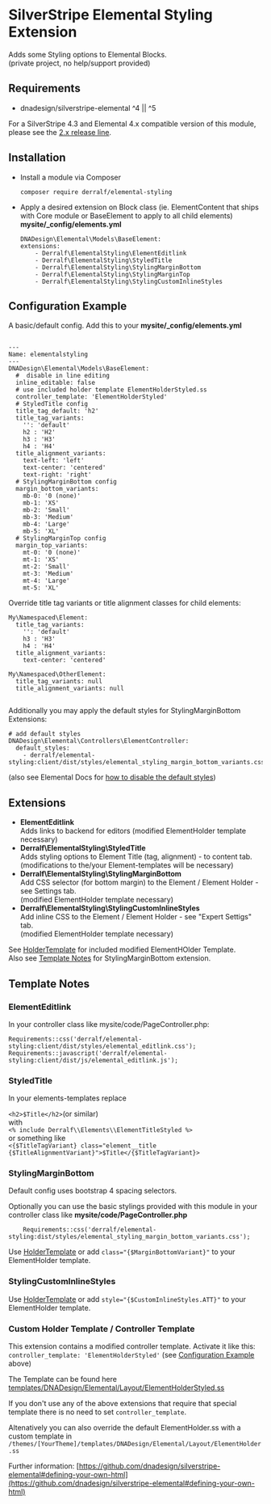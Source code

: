 # SilverStripe Elemental Styling Extension

Adds some Styling options to Elemental Blocks.  
(private project, no help/support provided)

## Requirements

* dnadesign/silverstripe-elemental ^4 || ^5

For a SilverStripe 4.3 and Elemental 4.x compatible version of this module, please see the [2.x release line](https://github.com/derralf/silverstripe-elemental-styling/tree/2.00#readme).

## Installation

- Install a module via Composer
  
  ```
  composer require derralf/elemental-styling
  ```

- Apply a desired extension on Block class (ie. ElementContent that ships with Core module or BaseElement to apply to all child elements) **mysite/_config/elements.yml**
  
  ```
  DNADesign\Elemental\Models\BaseElement:
  extensions:
      - Derralf\ElementalStyling\ElementEditlink
      - Derralf\ElementalStyling\StyledTitle
      - Derralf\ElementalStyling\StylingMarginBottom
      - Derralf\ElementalStyling\StylingMarginTop
      - Derralf\ElementalStyling\StylingCustomInlineStyles

  ```


## <a name="configuration_example"></a>Configuration Example

A basic/default config. Add this to your **mysite/\_config/elements.yml**

```

---
Name: elementalstyling
---
DNADesign\Elemental\Models\BaseElement:
  #  disable in line editing
  inline_editable: false
  # use included holder template ElementHolderStyled.ss
  controller_template: 'ElementHolderStyled'
  # StyledTitle config
  title_tag_default: 'h2'
  title_tag_variants:
    '': 'default'
    h2 : 'H2'
    h3 : 'H3'
    h4 : 'H4'
  title_alignment_variants:
    text-left: 'left'
    text-center: 'centered'
    text-right: 'right'
  # StylingMarginBottom config
  margin_bottom_variants:
    mb-0: '0 (none)'
    mb-1: 'XS'
    mb-2: 'Small'
    mb-3: 'Medium'
    mb-4: 'Large'
    mb-5: 'XL'
  # StylingMarginTop config
  margin_top_variants:
    mt-0: '0 (none)'
    mt-1: 'XS'
    mt-2: 'Small'
    mt-3: 'Medium'
    mt-4: 'Large'
    mt-5: 'XL'
```

Override title tag variants or title alignment classes for child elements:

```
My\Namespaced\Element:
  title_tag_variants:
    '': 'default'
    h3 : 'H3'
    h4 : 'H4'
  title_alignment_variants:  
    text-center: 'centered'

My\Namespaced\OtherElement:
  title_tag_variants: null
  title_alignment_variants: null
  
```


Additionally you may apply the default styles for StylingMarginBottom Extensions:

```
# add default styles
DNADesign\Elemental\Controllers\ElementController:
  default_styles:
    - derralf/elemental-styling:client/dist/styles/elemental_styling_margin_bottom_variants.css
```

(also see Elemental Docs for [how to disable the default styles](https://github.com/dnadesign/silverstripe-elemental#disabling-the-default-stylesheets))


## Extensions

- **ElementEditlink**  
  Adds links to backend for editors
  (modified ElementHolder template necessary)
- **Derralf\ElementalStyling\StyledTitle**  
  Adds styling options to Element Title (tag, alignment) - to content tab.
  (modifications to the/your Element-templates will be necessary)
- **Derralf\ElementalStyling\StylingMarginBottom**  
  Add CSS selector (for bottom margin) to the Element / Element Holder - see Settings tab.  
  (modified ElementHolder template necessary)
- **Derralf\ElementalStyling\StylingCustomInlineStyles**  
  Add inline CSS to the Element / Element Holder - see "Expert Settigs" tab.  
  (modified ElementHolder template necessary)

See [HolderTemplate](#holder_template) for included modified ElementHOlder Template.  
Also see [Template Notes](#template_notes) for StylingMarginBottom extension.

## <a name="template_notes"></a>Template Notes

### ElementEditlink

In your controller class like mysite/code/PageController.php:

```
Requirements::css('derralf/elemental-styling:client/dist/styles/elemental_editlink.css');
Requirements::javascript('derralf/elemental-styling:client/dist/js/elemental_editlink.js');
```


### StyledTitle

In your elements-templates replace

```<h2>$Title</h2>```(or similar)  
with  
```<% include Derralf\\Elements\\ElementTitleStyled %>```  
or something like  
```<{$TitleTagVariant} class="element__title {$TitleAlignmentVariant}">$Title</{$TitleTagVariant}>```



### StylingMarginBottom

Default config uses bootstrap 4 spacing selectors.

Optionally you can use the basic stylings provided with this module in your controller class like **mysite/code/PageController.php**
  ```
      Requirements::css('derralf/elemental-styling:dist/styles/elemental_styling_margin_bottom_variants.css');
  ```

Use [HolderTemplate](#holder_template) or add `class="{$MarginBottomVariant}"` to your ElementHolder template.


### StylingCustomInlineStyles

Use [HolderTemplate](#holder_template) or add `style="{$CustomInlineStyles.ATT}"` to your ElementHolder template.


### <a name="holder_template"></a> Custom Holder Template / Controller Template

This extension contains a modified controller template. Activate it like this:
`controller_template: 'ElementHolderStyled'` (see [Configuration Example](#configuration_example) above)

The Template can be found here [templates/DNADesign/Elemental/Layout/ElementHolderStyled.ss](templates/DNADesign/Elemental/Layout/ElementHolderStyled.ss)

If you don't use any of the above extensions that require that special template there is no need to set `controller_template`.

Altenatively you can also override the default ElementHolder.ss with a custom template in `/themes/[YourTheme]/templates/DNADesign/Elemental/Layout/ElementHolder.ss`

Further information: [https://github.com/dnadesign/silverstripe-elemental#defining-your-own-html](https://github.com/dnadesign/silverstripe-elemental#defining-your-own-html)
